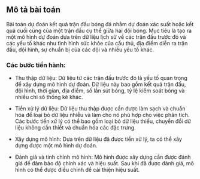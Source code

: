 ## Mô tả bài toán

Bài toán dự đoán kết quả trận đấu bóng đá nhằm dự đoán xác suất hoặc kết quả cuối cùng của một trận đấu cụ thể giữa hai đội bóng. Mục tiêu là tạo ra một mô hình dự đoán dựa trên dữ liệu lịch sử về các trận đấu trước đó và các yếu tố khác như tình hình sức khỏe của cầu thủ, địa điểm diễn ra trận đấu, đội hình, sự chuẩn bị của các đội và nhiều yếu tố khác.

### Các bước tiến hành:

- Thu thập dữ liệu: Dữ liệu từ các trận đấu trước đó là yếu tố quan trọng để xây dựng mô hình dự đoán. Dữ liệu này bao gồm kết quả trận đấu, đội hình, thời gian, địa điểm, số lần sút bóng, tỷ lệ kiểm soát bóng và nhiều chỉ số thống kê khác.

- Tiền xử lý dữ liệu: Dữ liệu thu thập được cần được làm sạch và chuẩn hóa để loại bỏ dữ liệu nhiễu và làm cho nó phù hợp cho việc phân tích. Các bước tiền xử lý có thể bao gồm loại bỏ dữ liệu thiếu, chuyển đổi dữ liệu không cần thiết và chuẩn hóa các đặc trưng.

- Xây dựng mô hình: Dựa trên dữ liệu đã được tiền xử lý, ta có thể xây dựng được một mô hình dự đoán.

- Đánh giá và tinh chỉnh mô hình: Mô hình được xây dựng cần được đánh giá để đảm bảo độ chính xác và hiệu suất. Sau khi đã được đánh giá, mô hình có thể được điều chỉnh để cải thiện hiệu suất.
